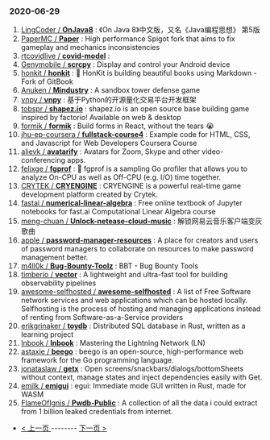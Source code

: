 ### 2020-06-29 
1. [
        LingCoder /
**OnJava8**](https://github.com/LingCoder/OnJava8) : 《On Java 8》中文版，又名《Java编程思想》 第5版
1. [
        PaperMC /
**Paper**](https://github.com/PaperMC/Paper) : High performance Spigot fork that aims to fix gameplay and mechanics inconsistencies
1. [
        rtcovidlive /
**covid-model**](https://github.com/rtcovidlive/covid-model) : 
1. [
        Genymobile /
**scrcpy**](https://github.com/Genymobile/scrcpy) : Display and control your Android device
1. [
        honkit /
**honkit**](https://github.com/honkit/honkit) : 📖 HonKit is building beautiful books using Markdown - Fork of GitBook
1. [
        Anuken /
**Mindustry**](https://github.com/Anuken/Mindustry) : A sandbox tower defense game
1. [
        vnpy /
**vnpy**](https://github.com/vnpy/vnpy) : 基于Python的开源量化交易平台开发框架
1. [
        tobspr /
**shapez.io**](https://github.com/tobspr/shapez.io) : shapez.io is an open source base building game inspired by factorio! Available on web & desktop
1. [
        formik /
**formik**](https://github.com/formik/formik) : Build forms in React, without the tears 😭
1. [
        jhu-ep-coursera /
**fullstack-course4**](https://github.com/jhu-ep-coursera/fullstack-course4) : Example code for HTML, CSS, and Javascript for Web Developers Coursera Course
1. [
        alievk /
**avatarify**](https://github.com/alievk/avatarify) : Avatars for Zoom, Skype and other video-conferencing apps.
1. [
        felixge /
**fgprof**](https://github.com/felixge/fgprof) : 🚀 fgprof is a sampling Go profiler that allows you to analyze On-CPU as well as Off-CPU (e.g. I/O) time together.
1. [
        CRYTEK /
**CRYENGINE**](https://github.com/CRYTEK/CRYENGINE) : CRYENGINE is a powerful real-time game development platform created by Crytek.
1. [
        fastai /
**numerical-linear-algebra**](https://github.com/fastai/numerical-linear-algebra) : Free online textbook of Jupyter notebooks for fast.ai Computational Linear Algebra course
1. [
        meng-chuan /
**Unlock-netease-cloud-music**](https://github.com/meng-chuan/Unlock-netease-cloud-music) : 解锁网易云音乐客户端变灰歌曲
1. [
        apple /
**password-manager-resources**](https://github.com/apple/password-manager-resources) : A place for creators and users of password managers to collaborate on resources to make password management better.
1. [
        m4ll0k /
**Bug-Bounty-Toolz**](https://github.com/m4ll0k/Bug-Bounty-Toolz) : BBT - Bug Bounty Tools
1. [
        timberio /
**vector**](https://github.com/timberio/vector) : A lightweight and ultra-fast tool for building observability pipelines
1. [
        awesome-selfhosted /
**awesome-selfhosted**](https://github.com/awesome-selfhosted/awesome-selfhosted) : A list of Free Software network services and web applications which can be hosted locally. Selfhosting is the process of hosting and managing applications instead of renting from Software-as-a-Service providers
1. [
        erikgrinaker /
**toydb**](https://github.com/erikgrinaker/toydb) : Distributed SQL database in Rust, written as a learning project
1. [
        lnbook /
**lnbook**](https://github.com/lnbook/lnbook) : Mastering the Lightning Network (LN)
1. [
        astaxie /
**beego**](https://github.com/astaxie/beego) : beego is an open-source, high-performance web framework for the Go programming language.
1. [
        jonataslaw /
**getx**](https://github.com/jonataslaw/getx) : Open screens/snackbars/dialogs/bottomSheets without context, manage states and inject dependencies easily with Get.
1. [
        emilk /
**emigui**](https://github.com/emilk/emigui) : egui: Immediate mode GUI written in Rust, made for WASM
1. [
        FlameOfIgnis /
**Pwdb-Public**](https://github.com/FlameOfIgnis/Pwdb-Public) : A collection of all the data i could extract from 1 billion leaked credentials from internet. 

- [ < 上一页 ](https://github.com/able8/github-trending-daily-record/blob/master/2020-06-28.md) -------- [ 下一页 > ](https://github.com/able8/github-trending-daily-record/blob/master/2020-06-30.md)